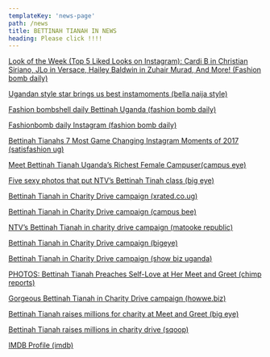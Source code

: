 ```yaml
---
templateKey: 'news-page'
path: /news
title: BETTINAH TIANAH IN NEWS
heading: Please click !!!!
---
```

[Look of the Week (Top 5 Liked Looks on Instagram):
Cardi B in Christian Siriano, JLo in Versace,
Hailey Baldwin in Zuhair Murad, And More!  (Fashion bomb daily)](http://fashionbombdaily.com/look-week-top-5-liked-looks-instagram-cardi-b-christian-siriano-jlo-versace-hailey-baldwin-zuhair-murad/)

[Ugandan style star brings us best instamoments (bella naija style)](https://www.bellanaijastyle.com/ugandan-style-star-brings-us-best-insta-moments/)

[Fashion bombshell daily Bettinah Uganda (fashion bomb daily)]("http://fashionbombdaily.com/fashion-bombshell-day-bettinah-uganda/")

[Fashionbomb daily Instagram (fashion bomb daily)](https://www.instagram.com/fashionbombdaily/)

[Bettinah Tianahs 7 Most Game Changing Instagram Moments of 2017 (satisfashion ug)](http://satisfashionug.com/bettinah-tianahs-7-most-game-changing-instagram-moments-of-2017/)

[Meet Bettinah Tianah Uganda’s Richest Female Campuser(campus eye)](http://campuseye.ug/meet-bettinah-tianah-ugandas-richest-female-campuser/)

[Five sexy photos that put NTV’s Bettinah Tinah class (big eye)](http://bigeye.ug/five-sexy-photos-put-ntvs-bettinah-tinah-class/)

[Bettinah Tianah in Charity Drive campaign (xrated.co.ug)](http://xrated.co.ug/bettinah-tianah-in-charity-drive-campaign/)

[Bettinah Tianah in Charity Drive campaign (campus bee)](https://campusbee.ug/news/bettinah-tianah-in-charity-drive-campaign/)

[NTV’s Bettinah Tianah in charity drive campaign (matooke republic)](https://matookerepublic.com/2018/10/29/ntvs-bettinah-tianah-in-charity-drive-campaign/)

[Bettinah Tianah in Charity Drive campaign (bigeye)](https://bigeye.ug/bettinah-tianah-in-charity-drive-campaign/)

[Bettinah Tianah in Charity Drive campaign (show biz uganda)](https://www.showbizuganda.com/bettinah-tianah-in-charity-drive-campaign/)

[PHOTOS: Bettinah Tianah Preaches Self-Love at Her Meet and Greet (chimp reports)](https://life.chimpreports.com/photos-bettinah-tianah-preaches-self-love-at-her-meet-and-greet/)

[Gorgeous Bettinah Tianah in Charity Drive campaign (howwe.biz)](https://www.howwe.biz/news/entertainment/21785/bettinah-tianah-in-charity-drive-campaign)

[Bettinah Tianah raises millions for charity at Meet and Greet (big eye)](https://bigeye.ug/bettinah-tianah-raises-millions-for-charity-at-meet-and-greet/)

[Bettinah Tianah raises millions in charity drive (sqoop)](http://www.sqoop.co.ug/201811/four-one-one/bettinah-tianah-raises-millions-in-charity-drive.html)

[IMDB Profile (imdb)](https://www.imdb.com/name/nm10172503/)
